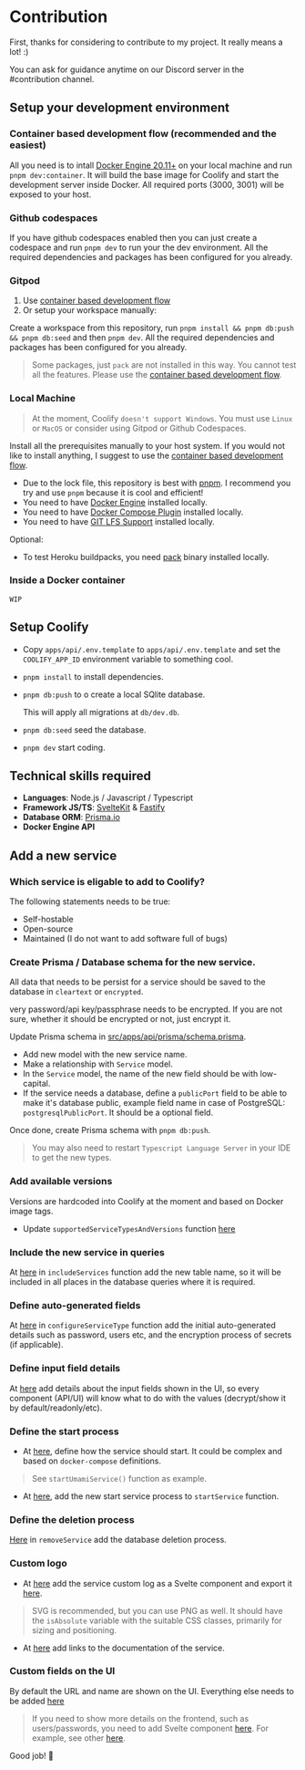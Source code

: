 # Contribution

First, thanks for considering to contribute to my project. It really means a lot! :)

You can ask for guidance anytime on our Discord server in the #contribution channel.

## Setup your development environment
### Container based development flow (recommended and the easiest)
All you need is to intall [Docker Engine 20.11+](https://docs.docker.com/engine/install/) on your local machine and run `pnpm dev:container`. It will build the base image for Coolify and start the development server inside Docker. All required ports (3000, 3001) will be exposed to your host.

### Github codespaces

If you have github codespaces enabled then you can just create a codespace and run `pnpm dev` to run your the dev environment. All the required dependencies and packages has been configured for you already.

### Gitpod
1. Use [container based development flow](#container-based-development-flow-easiest)
2. Or setup your workspace manually:

Create a workspace from this repository, run `pnpm install && pnpm db:push && pnpm db:seed` and then `pnpm dev`. All the required dependencies and packages has been configured for you already.

> Some packages, just `pack` are not installed in this way. You cannot test all the features. Please use the [container based development flow](#container-based-development-flow-easiest).

### Local Machine
> At the moment, Coolify `doesn't support Windows`. You must use `Linux` or `MacOS` or consider using Gitpod or Github Codespaces.

Install all the prerequisites manually to your host system. If you would not like to install anything, I suggest to use the [container based development flow](#container-based-development-flow-easiest).

- Due to the lock file, this repository is best with [pnpm](https://pnpm.io). I recommend you try and use `pnpm` because it is cool and efficient!
- You need to have [Docker Engine](https://docs.docker.com/engine/install/) installed locally.
- You need to have [Docker Compose Plugin](https://docs.docker.com/compose/install/compose-plugin/) installed locally.
- You need to have [GIT LFS Support](https://git-lfs.github.com/) installed locally.

Optional:
- To test Heroku buildpacks, you need [pack](https://github.com/buildpacks/pack) binary installed locally.

### Inside a Docker container
`WIP`

## Setup Coolify
- Copy `apps/api/.env.template` to `apps/api/.env.template` and set the `COOLIFY_APP_ID` environment variable to something cool.
- `pnpm install` to install dependencies.
- `pnpm db:push` to o create a local SQlite database.

   This will apply all migrations at `db/dev.db`.

- `pnpm db:seed` seed the database.
- `pnpm dev` start coding.

## Technical skills required

- **Languages**: Node.js / Javascript / Typescript
- **Framework JS/TS**: [SvelteKit](https://kit.svelte.dev/) & [Fastify](https://www.fastify.io/)
- **Database ORM**: [Prisma.io](https://www.prisma.io/)
- **Docker Engine API**

## Add a new service
### Which service is eligable to add to Coolify?
The following statements needs to be true:

- Self-hostable
- Open-source
- Maintained (I do not want to add software full of bugs)

### Create Prisma / Database schema for the new service.
All data that needs to be persist for a service should be saved to the database in `cleartext` or `encrypted`.

very password/api key/passphrase needs to be encrypted. If you are not sure, whether it should be encrypted or not, just encrypt it.

Update Prisma schema in [src/apps/api/prisma/schema.prisma](https://github.com/coollabsio/coolify/blob/main/apps/api/prisma/schema.prisma).

- Add new model with the new service name.
- Make a relationship with `Service` model.
- In the `Service` model, the name of the new field should be with low-capital.
- If the service needs a database, define a `publicPort` field to be able to make it's database public, example field name in case of PostgreSQL: `postgresqlPublicPort`. It should be a optional field.

Once done, create Prisma schema with `pnpm db:push`.
> You may also need to restart `Typescript Language Server` in your IDE to get the new types.

### Add available versions 

Versions are hardcoded into Coolify at the moment and based on Docker image tags.
- Update `supportedServiceTypesAndVersions` function [here](apps/api/src/lib/services/supportedVersions.ts)

### Include the new service in queries

At [here](apps/api/src/lib/services/common.ts) in `includeServices` function add the new table name, so it will be included in all places in the database queries where it is required.

### Define auto-generated fields

At [here](apps/api/src/lib/services/common.ts) in `configureServiceType` function add the initial auto-generated details such as password, users etc, and the encryption process of secrets (if applicable).

### Define input field details

At [here](apps/api/src/lib/services/serviceFields.ts) add details about the input fields shown in the UI, so every component (API/UI) will know what to do with the values (decrypt/show it by default/readonly/etc).

### Define the start process

- At [here](apps/api/src/lib/services/handlers.ts), define how the service should start. It could be complex and based on `docker-compose` definitions.

> See `startUmamiService()` function as example.

- At [here](apps/api/src/routes/api/v1/services/handlers.ts), add the new start service process to `startService` function.

### Define the deletion process

[Here](apps/api/src/lib/services/common.ts) in `removeService` add the database deletion process.

### Custom logo

- At [here](apps/ui/src/lib/components/svg/services) add the service custom log as a Svelte component and export it [here](apps/ui/src/lib/components/svg/services/index.ts).

>  SVG is recommended, but you can use PNG as well. It should have the `isAbsolute` variable with the suitable CSS classes, primarily for sizing and positioning.

- At [here](apps/ui/src/routes/services/[id]/_ServiceLinks.svelte) add links to the documentation of the service.

### Custom fields on the UI
By default the URL and name are shown on the UI. Everything else needs to be added [here](apps/ui/src/lib/components/Services)

> If you need to show more details on the frontend, such as users/passwords, you need to add Svelte component [here](apps/ui/src/lib/components/Services). For example, see other [here](apps/ui/src/lib/components/Services/Umami.svelte).

Good job! 👏
